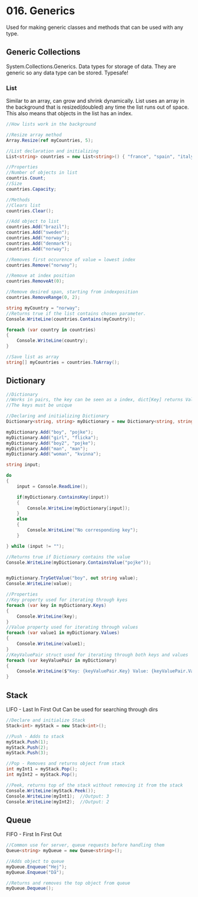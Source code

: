 # 016. Generics

Used for making generic classes and methods that can be used with any type.

## Generic Collections
System.Collections.Generics. Data types for storage of data. They are generic so any data type can be stored. Typesafe!

### List
Similar to an array, can grow and shrink dynamically. List uses an array in the background that is resized(doubled) any time the list runs out of space. This also means that objects in the list has an index.

```c#
//How lists work in the background

//Resize array method
Array.Resize(ref myCountries, 5);

//List declaration and initializing
List<string> countries = new List<string>() { "france", "spain", "italy"};

//Properties
//Number of objects in list
countris.Count;
//Size
countries.Capacity;

//Methods
//Clears list
countries.Clear();

//Add object to list
countries.Add("brazil");
countries.Add("sweden");
countries.Add("norway");
countries.Add("denmark");
countries.Add("norway");

//Removes first occurence of value = lowest index
countries.Remove("norway");

//Remove at index position
countries.RemoveAt(0);

//Remove desired span, starting from indexposition
countries.RemoveRange(0, 2);

string myCountry = "norway";
//Returns true if the list contains chosen parameter.
Console.WriteLine(countries.Contains(myCountry));

foreach (var country in countries)
{
    Console.WriteLine(country);
}

//Save list as array
string[] myCountries = countries.ToArray();
```


## Dictionary 
```c#
//Dictionary 
//Works in pairs, the key can be seen as a index, dict[Key] returns Value
//The keys must be unique

//Declaring and initializing Dictionary
Dictionary<string, string> myDictionary = new Dictionary<string, string>();

myDictionary.Add("boy", "pojke");
myDictionary.Add("girl", "flicka");
myDictionary.Add("boy2", "pojke");
myDictionary.Add("man", "man");
myDictionary.Add("woman", "kvinna");

string input;

do
{
    input = Console.ReadLine();

    if(myDictionary.ContainsKey(input))
    {
        Console.WriteLine(myDictionary[input]);
    }
    else
    {
        Console.WriteLine("No corresponding key");
    }

} while (input != "");

//Returns true if Dictionary contains the value
Console.WriteLine(myDictionary.ContainsValue("pojke"));


myDictionary.TryGetValue("boy", out string value);
Console.WriteLine(value);

//Properties
//Key property used for iterating through kyes
foreach (var key in myDictionary.Keys)
{
    Console.WriteLine(key);
}
//Value property used for iterating through values
foreach (var value1 in myDictionary.Values)
{
    Console.WriteLine(value1);
}
//KeyValuePair struct used for iterating through both keys and values
foreach (var keyValuePair in myDictionary)
{
    Console.WriteLine($"Key: {keyValuePair.Key} Value: {keyValuePair.Value}");
}

```
## Stack
LIFO - Last In First Out
Can be used for searching through dirs
```c#
//Declare and initialize Stack
Stack<int> myStack = new Stack<int>();

//Push - Adds to stack
myStack.Push(1);
myStack.Push(2);
myStack.Push(3);

//Pop - Removes and returns object from stack
int myInt1 = myStack.Pop();
int myInt2 = myStack.Pop();

//Peek, returns top of the stack without removing it from the stack
Console.WriteLine(myStack.Peek());
Console.WriteLine(myInt1);  //Output: 3
Console.WriteLine(myInt2);  //Output: 2
```

## Queue
FIFO - First In First Out
```c#
//Common use for server, queue requests before handling them
Queue<string> myQueue = new Queue<string>();

//Adds object to queue
myQueue.Enqueue("Hej");
myQueue.Enqueue("Då");

//Returns and removes the top object from queue
myQueue.Dequeue();
```
